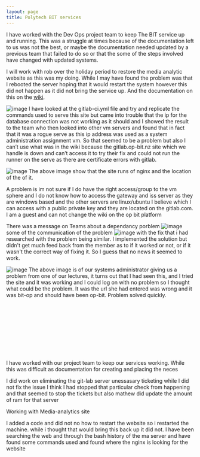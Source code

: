 ```yaml
---
layout: page
title: Polytech BIT services
---
```


I have worked with the Dev Ops project team to keep The BIT service up and running. 
This was a struggle at times because of the documentation left to us was not the best, or maybe the documentation needed updated by a previous team that failed to do so or that the some of the steps involved have changed with updated systems.
<br />

I will work with rob over the holiday period to restore the media analytic website as this was my doing. While I may have found the problem was that I rebooted the server hoping that it would restart the system however this did not happen as it did not bring the service up. And the documentation on this on the [wiki]( https://gitlab.com/op-bit-platform/OPS-and-Security-Wiki/-/wikis/Media-Analytics/Useful%20Commands).
<br />

![image]({{site.github.url}}/assets/img/workingThroughGitlab-ci.JPG)
I have looked at the gitlab-ci.yml file and try and replicate the commands used to serve this site but came into trouble that the ip for the database connection was not working as it should and I showed the result to the team who then looked into other vm servers and found that in fact that it was a rogue serve as this ip address was used as a system administration assignment vm. So that seemed to be a problem but also I can’t use what was in the wiki because the gitlab.op-bit.nz site which we handle is down and can’t access it to try their fix and could not run the runner on the serve as there are certificate errors with gitlab.
<br />

![image]({{site.github.url}}/assets/img/sites-avaliable.JPG)
The above image show that the site runs of nginx and the location of the of it.
<br />


A problem is im not sure if I do have the right access/group to the vm sphere and I do not know how to access the gateway and iss server as they are windows based and the other servers are linux/ubuntu I believe which I can access with a public private key and they are located on the gitlab.com. I am a guest and can not change the wiki on the op bit platform
<br />


There was a message on Teams about a dependancy porblem 
![image]({{site.github.url}}/assets/img/dependancyProblem.png)
some of the communication of the problem 
![image]({{site.github.url}}/assets/img/dependancyProblemComunication.png)
with the fix that i had researched with the problem being similar. I implemented the solution but didn't get much feed back from the member as to if it worked or not, or if it wasn't the correct way of fixing it. So I guess that no news it seemed to work.
<br />


![image]({{site.github.url}}/assets/img/helped.JPG)
 The above image is of our systems administrator giving us a problem from one of our lectures, it turns out that I had seen this, and I tried the site and it was working and I could log on with no problem so I thought what could be the problem. It was the url she had entered was wrong and it was bit-op and should have been op-bit. Problem solved quickly.
<br />

<br />
<br />
<br />
<br />
<br />
<br />
<br />
<br />


I have worked with our project team to keep our services working. While this was difficult as documentation for creating and placing the neces

I did work on eliminating the git-lab server unessasary ticketing while I did not fix the issue I think I had stopped that particular check from happening and that seemed to stop the tickets but also mathew did update the amount of ram for that server


Working with Media-analytics site

I added a code and did not no how to restart the website so i restarted the machine. while i thought that would bring this back up it did not. I have been searching the web and through the bash history of the ma server and have found some commands used and found where the nginx is looking for the website




